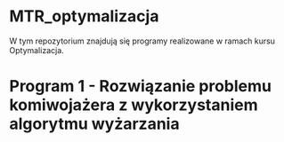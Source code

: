 # MTR_optymalizacja

W tym repozytorium znajdują się programy realizowane w ramach kursu Optymalizacja.

# Program 1 - Rozwiązanie problemu komiwojażera z wykorzystaniem algorytmu wyżarzania
